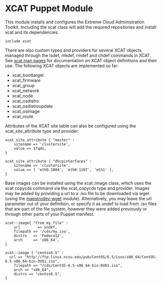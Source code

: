 XCAT Puppet Module
==================
This module installs and configures the Extreme Cloud Administration Toolkit.  Including the xcat class will add the required repositories and install xcat and its dependencies.  

    include xcat

There are also custom types and providers for several XCAT objects, managed through the lsdef, mkdef, rmdef and chdef commands in XCAT.  See [xcat man pages](http://xcat.sourceforge.net/man5/xcatdb.5.html#object_definitions) for documentation on XCAT object definitions and their use.  The following XCAT objects are implemented so far:

- xcat_boottarget
- xcat_firmware
- xcat_group
- xcat_network
- xcat_node
- xcat_osdistro
- xcat_osdistroupdate
- xcat_osimage
- xcat_route

Attributes of the XCAT site table can also be configured using the xcat_site_attribute type and provider.

    xcat_site_attribute { "master" :
        sitename => 'clustersite',
        value => $fqdn,
    }
    
    xcat_site_attribute { "dhcpinterfaces" :
        sitename => 'clustersite',
        value => [ 'eth0.1004', 'eth0.1107', 'eth1' ],
    }
    
Base images can be installed using the xcat::image class, which uses the xcat copycds command via the xcat_copycds type and provider.  Images may be added by providing a url to a .iso file to be downloaded via wget (using the [maestrodev-wget](https://forge.puppetlabs.com/maestrodev/wget) module).  Alternatively, you may leave the url parameter out of your definition, or specify it as undef to load from .iso files that are part of the file system, however they were added previously or through other parts of your Puppet manifest.

    xcat::image{ "from_my_file" :
    	url		   => undef,
    	filepath => '/cds/my.iso',
    	distro   => 'Fedora12',
    	arch     => 'x86_64',
    }
    
    xcat::image { "centos6.5" :
      url => "http://ftp.linux.ncsu.edu/pub/CentOS/6.5/isos/x86_64/CentOS-6.5-x86_64-bin-DVD1.iso",
    	filepath => "/cds/CentOS-6.5-x86_64-bin-DVD1.iso",
    	arch => "x86_64",
    	distro => "centos6.5",
    }

